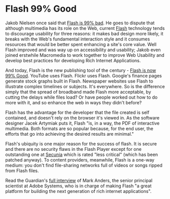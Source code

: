 # Flash 99% Good

Jakob Nielsen once said that <a href="http://www.useit.com/alertbox/20001029.html">Flash is 99% bad</a>. He goes to dispute that although multimedia has its role on the Web, current <a href="http://www.adobe.com/go/flash/">Flash</a> technology tends to discourage usability for three reasons: it makes bad design more likely, it breaks with the Web's fundamental interaction style and it consumes resources that would be better spent enhancing a site's core value. Well Flash improved and was way up on accessibility and usability; Jakob even joined erstwhile Macromedia to work together to improve Web Usability and develop best practices for developing Rich Internet Applications.

And today, Flash is the new publishing tool of the century - <a href="http://technology.guardian.co.uk/weekly/story/0,,2049777,00.html">Flash is now 99% Good</a>. YouTube uses Flash. Flickr uses Flash. Google's finance pages generate stock graphs built in Flash. Newspaper websites use Flash to illustrate complex timelines or subjects. It's everywhere. So is the difference simply that the spread of broadband made Flash more acceptable, by cutting the delays while files load? Or have people worked out how to do more with it, and so enhance the web in ways they didn't before?

Flash has the advantage for the developer that the file created is self contained, and doesn't rely on the browser it's viewed in. As the software designer Jacek Artymiak puts it, Flash "is, in a way, the PDF of interactive multimedia. Both formats are so popular because, for the end user, the efforts that go into achieving the desired results are minimal."

Flash's ubiquity is one major reason for the success of flash. It is secure and there are no security flaws in the Flash Player except for one outstanding one at <a href="http://secunia.com/advisories/22467/">Secunia</a> which is rated "less critical" (which has been patched anyway).  To content providers, meanwhile, Flash is a one-way medium: you don't find file-sharing networks full of videos or songs ripped from Flash files.

Read the Guardian's <a href="http://technology.guardian.co.uk/weekly/story/0,,2049777,00.html">full interview</a> of Mark Anders, the senior principal scientist at Adobe Systems, who is in charge of making Flash "a great platform for building the next generation of rich internet applications".
